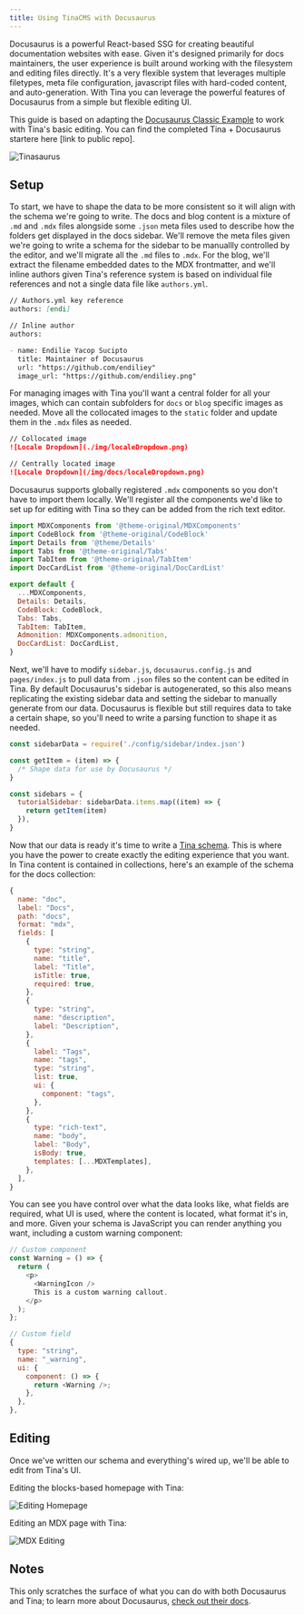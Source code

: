 ```yaml
---
title: Using TinaCMS with Docusaurus
---
```


Docusaurus is a powerful React-based SSG for creating beautiful documentation websites with ease. Given it's designed primarily for docs maintainers, the user experience is built around working with the filesystem and editing files directly. It's a very flexible system that leverages multiple filetypes, meta file configuration, javascript files with hard-coded content, and auto-generation. With Tina you can leverage the powerful features of Docusaurus from a simple but flexible editing UI.

This guide is based on adapting the [Docusaurus Classic Example](https://github.com/facebook/docusaurus/tree/main/examples/classic) to work with Tina's basic editing. You can find the completed Tina + Docusaurus startere here [link to public repo].

![Tinasaurus](https://res.cloudinary.com/forestry-demo/image/upload/v1675108174/tina-io/docs/docusaurus/tinasaurus-home.png 'Docusaurus + Tina Homepage')

## Setup

To start, we have to shape the data to be more consistent so it will align with the schema we're going to write. The docs and blog content is a mixture of `.md` and `.mdx` files alongside some `.json` meta files used to describe how the folders get displayed in the docs sidebar. We'll remove the meta files given we're going to write a schema for the sidebar to be manuallly controlled by the editor, and we'll migrate all the `.md` files to `.mdx`. For the blog, we'll extract the filename embedded dates to the MDX frontmatter, and we'll inline authors given Tina's reference system is based on individual file references and not a single data file like `authors.yml`.

```md
// Authors.yml key reference
authors: [endi]

// Inline author
authors:

- name: Endilie Yacop Sucipto
  title: Maintainer of Docusaurus
  url: "https://github.com/endiliey"
  image_url: "https://github.com/endiliey.png"
```

For managing images with Tina you'll want a central folder for all your images, which can contain subfolders for `docs` or `blog` specific images as needed. Move all the collocated images to the `static` folder and update them in the `.mdx` files as needed.

```md
// Collocated image
![Locale Dropdown](./img/localeDropdown.png)

// Centrally located image
![Locale Dropdown](/img/docs/localeDropdown.png)
```

Docusaurus supports globally registered `.mdx` components so you don't have to import them locally. We'll register all the components we'd like to set up for editing with Tina so they can be added from the rich text editor.

```js
import MDXComponents from '@theme-original/MDXComponents'
import CodeBlock from '@theme-original/CodeBlock'
import Details from '@theme/Details'
import Tabs from '@theme-original/Tabs'
import TabItem from '@theme-original/TabItem'
import DocCardList from '@theme-original/DocCardList'

export default {
  ...MDXComponents,
  Details: Details,
  CodeBlock: CodeBlock,
  Tabs: Tabs,
  TabItem: TabItem,
  Admonition: MDXComponents.admonition,
  DocCardList: DocCardList,
}
```

Next, we'll have to modify `sidebar.js`, `docusaurus.config.js` and `pages/index.js` to pull data from `.json` files so the content can be edited in Tina. By default Docusaurus's sidebar is autogenerated, so this also means replicating the existing sidebar data and setting the sidebar to manually generate from our data. Docusaurus is flexible but still requires data to take a certain shape, so you'll need to write a parsing function to shape it as needed.

```js
const sidebarData = require('./config/sidebar/index.json')

const getItem = (item) => {
  /* Shape data for use by Docusaurus */
}

const sidebars = {
  tutorialSidebar: sidebarData.items.map((item) => {
    return getItem(item)
  }),
}
```

Now that our data is ready it's time to write a [Tina schema](/docs/schema/). This is where you have the power to create exactly the editing experience that you want. In Tina content is contained in collections, here's an example of the schema for the docs collection:

```js
{
  name: "doc",
  label: "Docs",
  path: "docs",
  format: "mdx",
  fields: [
    {
      type: "string",
      name: "title",
      label: "Title",
      isTitle: true,
      required: true,
    },
    {
      type: "string",
      name: "description",
      label: "Description",
    },
    {
      label: "Tags",
      name: "tags",
      type: "string",
      list: true,
      ui: {
        component: "tags",
      },
    },
    {
      type: "rich-text",
      name: "body",
      label: "Body",
      isBody: true,
      templates: [...MDXTemplates],
    },
  ],
}
```

You can see you have control over what the data looks like, what fields are required, what UI is used, where the content is located, what format it's in, and more. Given your schema is JavaScript you can render anything you want, including a custom warning component:

```js
// Custom component
const Warning = () => {
  return (
    <p>
      <WarningIcon />
      This is a custom warning callout.
    </p>
  );
};

// Custom field
{
  type: "string",
  name: "_warning",
  ui: {
    component: () => {
      return <Warning />;
    },
  },
},
```

## Editing

Once we've written our schema and everything's wired up, we'll be able to edit from Tina's UI.

Editing the blocks-based homepage with Tina:

![Editing Homepage](https://res.cloudinary.com/forestry-demo/image/upload/v1675108174/tina-io/docs/docusaurus/tinasaurus-home-editing.png 'Editing the Docusaurus example homepage in Tina')

Editing an MDX page with Tina:

![MDX Editing](https://res.cloudinary.com/forestry-demo/image/upload/v1675108174/tina-io/docs/docusaurus/tinasaurus-doc-editing.png 'Editing MDX Docusaurus Page in TinaCMS')

## Notes

This only scratches the surface of what you can do with both Docusaurus and Tina; to learn more about Docusaurus, [check out their docs](https://docusaurus.io/docs).
